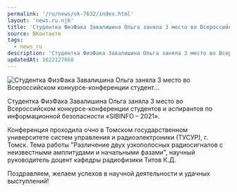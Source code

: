 ```yaml
---
permalink: '/ru/news/vk-7632/index.html'
layout: 'news.ru.njk'
title: 'Студентка ФизФака Завалишина Ольга заняла 3 место во Всероссийском конкурсе-конференции студент…'
source: ВКонтакте
tags:
  - news_ru
description: 'Студентка ФизФака Завалишина Ольга заняла 3 место во Всероссийском конкурсе-конференции студент…'
updatedAt: 1622127660
---
```

![Студентка ФизФака Завалишина Ольга заняла 3 место во Всероссийском конкурсе-конференции студент…](https://sun9-41.userapi.com/sun9-66/impg/nreiU00bI7PUqa6jI8Svc9SCYquNv80EIFgO8g/gxVXilSXvNg.jpg?size=1280x853&quality=96&sign=a3148a54019263a55a54c161956a04c7&c_uniq_tag=_GENUtP1xZVJjc9uTr0t88nlOS5IW3QV_Pqi7EGxJJY&type=album)

Студентка ФизФака Завалишина Ольга заняла 3 место во Всероссийском конкурсе-конференции студентов и аспирантов по информационной безопасности «SIBINFO – 2021».

Конференция проходила очно в Томском государственном университете систем управления и радиоэлектроники (ТУСУР), г. Томск. Тема работы "Различение двух узкополосных радиосигналов с неизвестными амплитудами и начальными фазами", научный руководитель доцент кафедры радиофизики Титов К.Д.

Поздравляем, желаем успехов в научной деятельности и удачных выступлений!
